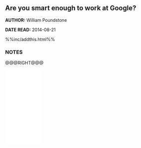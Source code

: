 Are you smart enough to work at Google?
---------------

**AUTHOR:** William Poundstone

**DATE READ:** 2014-08-21

%%inc/addthis.html%%

### NOTES ###


@@@RIGHT@@@
<iframe style="width:120px;height:240px;" marginwidth="0" marginheight="0"
scrolling="no" frameborder="0"
src="//ws-na.amazon-adsystem.com/widgets/q?ServiceVersion=20070822&OneJS=1&Operation=GetAdHtml&MarketPlace=US&source=ss&ref=ss_til&ad_type=product_link&tracking_id=wojcadamkoszh-20&marketplace=amazon&region=US&placement=B004QZ9QV4&asins=B004QZ9QV4&linkId=47JZY47HJ3EKR65T&show_border=false&link_opens_in_new_window=true&price_color=333333&title_color=C00000&bg_color=FFFFFF">
</iframe>

